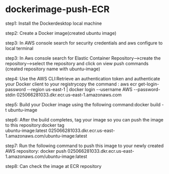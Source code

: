 # dockerimage-push-ECR
step1: Install the Dockerdesktop local machine

step2: Create a Docker image(created ubuntu image)

step3: In AWS console search for security credentials and aws configure to local terminal

step3: In Aws console search for Elastic Container Repository-->create the repository-->select the repository and       click on view push commands (created repository name with ubuntu-image)

step4: Use the AWS CLI:Retrieve an authentication token and authenticate your Docker client to your registrycopy       the command : aws ecr get-login-password --region us-east-1 | docker login --username AWS --password-stdin       025066281033.dkr.ecr.us-east-1.amazonaws.com

step5: Build your Docker image using the following command:docker build -t ubuntu-image

step6: After the build completes, tag your image so you can push the image to this repository:docker tag  
       ubuntu-image:latest 025066281033.dkr.ecr.us-east-1.amazonaws.com/ubuntu-image:latest

step7: Run the following command to push this image to your newly created AWS repository:
       docker push 025066281033.dkr.ecr.us-east-1.amazonaws.com/ubuntu-image:latest

step8: Can check the image at ECR repository





